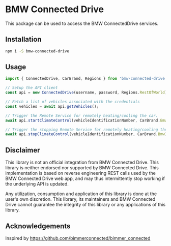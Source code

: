 # BMW Connected Drive

This package can be used to access the BMW ConnectedDrive services.

## Installation

```bash
npm i -S bmw-connected-drive
```

## Usage

```javascript
import { ConnectedDrive, CarBrand, Regions } from 'bmw-connected-drive';

// Setup the API client
const api = new ConnectedDrive(username, password, Regions.RestOfWorld);

// Fetch a list of vehicles associated with the credentials
const vehicles = await api.getVehicles();

// Trigger the Remote Service for remotely heating/cooling the car.
await api.startClimateControl(vehicleIdentificationNumber, CarBrand.Bmw);

// Trigger the stopping Remote Service for remotely heating/cooling the car.
await api.stopClimateControl(vehicleIdentificationNumber, CarBrand.Bmw);

```

## Disclaimer

This library is not an official integration from BMW Connected Drive. This library is neither endorsed nor supported by BMW Connected Drive. This implementation is based on reverse engineering REST calls used by the BMW Connected Drive web app, and may thus intermittently stop working if the underlying API is updated.

Any utilization, consumption and application of this library is done at the user's own discretion. This library, its maintainers and BMW Connected Drive cannot guarantee the integrity of this library or any applications of this library.

## Acknowledgements

Inspired by <https://github.com/bimmerconnected/bimmer_connected>
